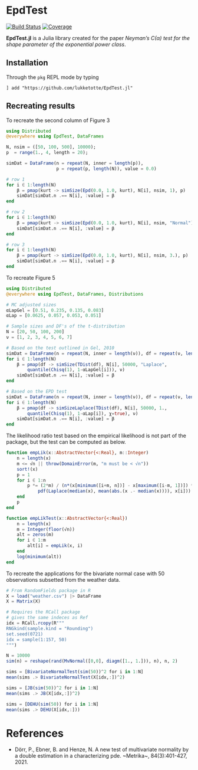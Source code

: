 # EpdTest

[![Build Status](https://github.com/lukketotte/EpdTest.jl/workflows/CI/badge.svg)](https://github.com/lukketotte/EpdTest.jl/actions)
[![Coverage](https://codecov.io/gh/lukketotte/EpdTest.jl/branch/master/graph/badge.svg)](https://codecov.io/gh/lukketotte/EpdTest.jl)

**EpdTest.jl** is a Julia library created for the paper *Neyman’s C(α) test for the shape parameter of the exponential power class*.

## Installation
Through the `pkg` REPL mode by typing
```
] add "https://github.com/lukketotte/EpdTest.jl"
```

## Recreating results
To recreate the second column of Figure 3
```julia
using Distributed
@everywhere using EpdTest, DataFrames

N, nsim = ([50, 100, 500], 10000);
p  = range(1., 4, length = 20);

simDat = DataFrame(n = repeat(N, inner = length(p)),
                   p = repeat(p, length(N)), value = 0.0)

# row 1
for i ∈ 1:length(N)
    β = pmap(kurt -> simSize(Epd(0.0, 1.0, kurt), N[i], nsim, 1), p)
    simDat[simDat.n .== N[i], :value] = β
end

# row 2
for i ∈ 1:length(N)
    β = pmap(kurt -> simSize(Epd(0.0, 1.0, kurt), N[i], nsim, "Normal"), p)
    simDat[simDat.n .== N[i], :value] = β
end

# row 3
for i ∈ 1:length(N)
    β = pmap(kurt -> simSize(Epd(0.0, 1.0, kurt), N[i], nsim, 3.), p)
    simDat[simDat.n .== N[i], :value] = β
end
```

To recreate Figure 5
```julia
using Distributed
@everywhere using EpdTest, DataFrames, Distributions

# MC adjusted sizes
αLapGel = [0.51, 0.235, 0.135, 0.083]
αLap = [0.0625, 0.057, 0.053, 0.051]

# Sample sizes and DF's of the t-distribution
N = [20, 50, 100, 200]
ν = [1, 2, 3, 4, 5, 6, 7]

# Based on the test outlined in Gel, 2010
simDat = DataFrame(n = repeat(N, inner = length(ν)), df = repeat(ν, length(N)), value = 0.0)
for i ∈ 1:length(N)
    β = pmap(df -> simSize(TDist(df), N[i], 50000, "Laplace",
        quantile(Chisq(1), 1-αLapGel[i])), ν)
    simDat[simDat.n .== N[i], :value] = β
end

# Based on the EPD test
simDat = DataFrame(n = repeat(N, inner = length(ν)), df = repeat(ν, length(N)), value = 0.0)
for i ∈ 1:length(N)
    β = pmap(df -> simSizeLaplace(TDist(df), N[i], 50000, 1.,
        quantile(Chisq(1), 1-αLap[i]), χ=true), ν)
    simDat[simDat.n .== N[i], :value] = β
end
```
The likelihood ratio test based on the empirical likelihood is not part of the package, but the test can be computed as below.
```julia
function empLik(x::AbstractVector{<:Real}, m::Integer)
    n = length(x)
    m <= √n || throw(DomainError(m, "m must be < √n"))
    sort!(x)
    p = 1
    for i ∈ 1:n
        p *= (2*m) / (n*(x[minimum([i+m, n])] - x[maximum([i-m, 1])]) *
            pdf(Laplace(median(x), mean(abs.(x .- median(x)))), x[i]))
    end
    p
end

function empLikTest(x::AbstractVector{<:Real})
    n = length(x)
    m = Integer(floor(√n))
    alt = zeros(m)
    for i ∈ 1:m
        alt[i] = empLik(x, i)
    end
    log(minimum(alt))
end
```

To recreate the applications for the bivariate normal case with 50 observations
subsetted from the weather data.
```Julia
# From RandomFields package in R
X = load("weather.csv") |> DataFrame
X = Matrix(X)

# Requires the RCall package
# gives the same indeces as Ref
idx = RCall.rcopy(R"""
RNGkind(sample.kind = "Rounding")
set.seed(0721)
idx = sample(1:157, 50)
""")

N = 10000
sim(n) = reshape(rand(MvNormal([0,0], diagm([1., 1.])), n), n, 2)

sims = [BivariateNormalTest(sim(50))^2 for i in 1:N]
mean(sims .> BivariateNormalTest(X[idx,:])^2)

sims = [JB(sim(50))^2 for i in 1:N]
mean(sims .> JB(X[idx,:])^2)

sims = [DEHU(sim(50)) for i in 1:N]
mean(sims .> DEHU(X[idx,:]))
```

# References
* Dörr, P., Ebner, B. and Henze, N. A new test of multivariate normality by
a double estimation in a characterizing pde. ~Metrika~, 84(3):401-427, 2021.
